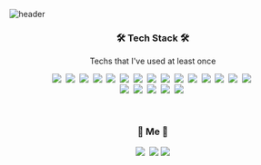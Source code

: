 ![header](https://capsule-render.vercel.app/api?type=waving&color=auto&height=300&section=header&text=Dev%20SungRyeolChae&fontSize=90&animation=fadeIn&fontAlignY=38&desc=FrontEnd%20BackEnd%20Game%20Programming%20&descAlignY=51&descAlign=62)

<h3 align="center">🛠 Tech Stack 🛠</h3>

<p align="center"> Techs that I've used at least once </p>

<p align="center">
  <img src="https://img.shields.io/badge/C++-00599C?style=flat-square&logo=C%2B%2B&logoColor=white"/></a>&nbsp 
  <img src="https://img.shields.io/badge/C-A8B9CC?style=flat-square&logo=C&logoColor=white"/></a>&nbsp 
  <img src="https://img.shields.io/badge/Javascript-ffb13b?style=flat-square&logo=javascript&logoColor=white"/></a>&nbsp 
        <img src="https://img.shields.io/badge/Typescript-3178C6?style=flat-square&logo=javascript&logoColor=white"/></a>&nbsp 
          <img src="https://img.shields.io/badge/Go-11B48A?style=flat-square&logo=Go&logoColor=white"/></a>&nbsp 
          <img src="https://img.shields.io/badge/Html5-E34F26?style=flat-square&logo=html5&logoColor=white"/></a>&nbsp 
  <img src="https://img.shields.io/badge/Css3-1572B6?style=flat-square&logo=css3&logoColor=white"/></a>&nbsp 
    <img src="https://img.shields.io/badge/React-09D3AC?style=flat-square&logo=create-react-app&logoColor=white"/></a>&nbsp 
 <img src="https://img.shields.io/badge/Next-000000?style=flat-square&logo=next.js&logoColor=white"/></a>&nbsp 
 <img src="https://img.shields.io/badge/Redux-764ABC?style=flat-square&logo=redux&logoColor=white"/></a>&nbsp 
  <img src="https://img.shields.io/badge/ReduxSaga-999999?style=flat-square&logo=redux-saga&logoColor=white"/></a>&nbsp 
    <img src="https://img.shields.io/badge/Bootstrap-7952B3?style=flat-square&logo=bootstrap&logoColor=white"/></a>&nbsp 
        <img src="https://img.shields.io/badge/AntDesign-0170FE?style=flat-square&logo=antdesign&logoColor=white"/></a>&nbsp 
    <img src="https://img.shields.io/badge/StyledComponents-DB7093?style=flat-square&logo=styled-components&logoColor=white"/></a>&nbsp 
        <img src="https://img.shields.io/badge/Sass-CC6699?style=flat-square&logo=sass&logoColor=white"/></a>&nbsp
  <br>
  <img src="https://img.shields.io/badge/Mysql-E6B91E?style=flat-square&logo=MySql&logoColor=white"/></a>&nbsp 
    <img src="https://img.shields.io/badge/MongoDB-47A248?style=flat-square&logo=mongoDB&logoColor=white"/></a>&nbsp 
  <img src="https://img.shields.io/badge/aws-333664?style=flat-square&logo=amazon-aws&logoColor=white"/></a>&nbsp
  <img src="https://img.shields.io/badge/vim-019733?style=flat-square&logo=vim&logoColor=white"/></a>&nbsp
    <img src="https://img.shields.io/badge/vsCode-007ACC?style=flat-square&logo=visualstudiocode&logoColor=white"/></a>&nbsp
</p>

<br>

<h3 align="center"> 🧸 Me 🧸 </h3>
<p align="center">
  <a href="https://keravi.tistory.com/" target="_blank" rel="noreferrer noopener"><img src="https://img.shields.io/badge/Tech%20Blog-11B48A?style=flat-square&logo=Vimeo&logoColor=white&link=http://keravi.tistory.com"/></a>&nbsp
  <a href="https://cmkrosp@gmail.com"  target="_blank" rel="noreferrer noopener"><img src="https://img.shields.io/badge/cmkrosp@gmail.com-d14836?style=flat-square&logo=Gmail&logoColor=white&link=cmkrosp@gmail.com"/></a>
   <a href="http://devkeravi.site"  target="_blank" rel="noreferrer noopener"><img src="https://img.shields.io/badge/Homepage-41BDF5?style=flat-square&logo=HomeAssistant&logoColor=white&link=http://devkeravi.site"/></a>
</p>
<br>
